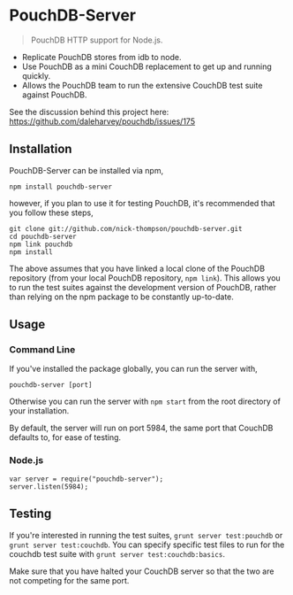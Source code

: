 # PouchDB-Server

>PouchDB HTTP support for Node.js.

* Replicate PouchDB stores from idb to node.
* Use PouchDB as a mini CouchDB replacement to get up and running quickly.
* Allows the PouchDB team to run the extensive CouchDB test suite against PouchDB.

See the discussion behind this project here: https://github.com/daleharvey/pouchdb/issues/175

## Installation

PouchDB-Server can be installed via npm,

```
npm install pouchdb-server
```

however, if you plan to use it for testing PouchDB, it's recommended that you
follow these steps,

```
git clone git://github.com/nick-thompson/pouchdb-server.git
cd pouchdb-server
npm link pouchdb
npm install
```

The above assumes that you have linked a local clone of the PouchDB repository
(from your local PouchDB repository, `npm link`).
This allows you to run the test suites against the development version of PouchDB,
rather than relying on the npm package to be constantly up-to-date.

## Usage

### Command Line

If you've installed the package globally, you can run the server with,

```
pouchdb-server [port]
```

Otherwise you can run the server with `npm start` from the root directory of
your installation.

By default, the server will run on port 5984, the same port that CouchDB 
defaults to, for ease of testing.

### Node.js

```
var server = require("pouchdb-server");
server.listen(5984);
```

## Testing

If you're interested in running the test suites, `grunt server test:pouchdb` or
`grunt server test:couchdb`. You can specify specific test files to run for
the couchdb test suite with `grunt server test:couchdb:basics`. 

Make sure that you have halted your CouchDB server so that the two are not
competing for the same port.

